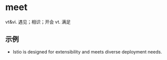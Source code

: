 # meet

vt&vi. 遇见；相识；开会
vt. 满足

## 示例

* Istio is designed for extensibility and meets diverse deployment needs.